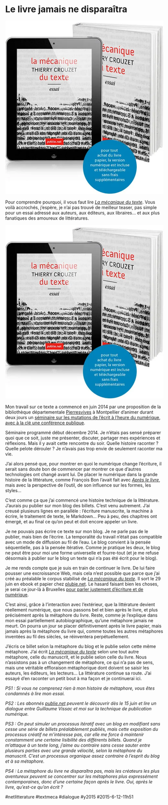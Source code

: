 # Le livre jamais ne disparaîtra

![](_i/textmeca.webp)

Pour comprendre pourquoi, il vous faut lire *[La mécanique du texte](../../page/la-mecanique-du-texte)*. Vous voilà accrochés, j’espère, je n’ai pas trouvé de meilleur teaser, pas simple pour un essai adressé aux auteurs, aux éditeurs, aux libraires… et aux plus fanatiques des amoureux de littératures.

![La mécanique du texte](_i/textmeca.webp)

Mon travail sur ce texte a commencé en juin 2014 par une proposition de la bibliothèque départementale [Pierresvives](http://pierresvives.herault.fr/) à Montpellier d’animer durant deux jours un [séminaire sur les mutations de l’écrit à l’heure du numérique, avec à la clé une conférence publique](../../2014/11/ecriture-numerique-et-mutation-de-lecrit.md).

Séminaire programmé début décembre 2014. Je n’étais pas sensé préparer quoi que ce soit, juste me présenter, discuter, partager mes expériences et réflexions. Mais il y avait cette rencontre du soir. Quelle histoire raconter ? Quelle pelote dérouler ? Je n’avais pas trop envie de seulement raconter ma vie.

J’ai alors pensé que, pour montrer en quoi le numérique change l’écriture, il serait sans doute bon de commencer par montrer ce que d’autres technologies ont changé avant lui. De placer le numérique dans la grande histoire de la littérature, comme François Bon l’avait fait avec [*Après le livre*](http://www.tierslivre.net/spip/spip.php?rubrique63), mais avec la perspective de l’outil, de son influence sur les formes, les styles…

C’est comme ça que j’ai commencé une histoire technique de la littérature. J’aurais pu publier sur mon blog des billets. C’est venu autrement. J’ai creusé plusieurs lignes en parallèle : l’écriture manuscrite, la machine à écrire, le traitement de texte, le Markdown… Peu à peu, des chapitres ont émergé, et au final ce qu’on peut et doit encore appeler un livre.

Je ne pouvais pas écrire ce texte sur mon blog. Je ne parle pas de le publier, mais bien de l’écrire. La temporalité du travail n’était pas compatible avec un mode de diffusion au fil de l’eau. Le blog convient à la pensée séquentielle, pas à la pensée itérative. Comme je pratique les deux, le blog ne peut être pour moi une forme universelle et fourre-tout (et je me refuse désormais à publier sur le blog un texte qui n’a pas été écrit pour le blog).

Je me rends compte que je suis en train de continuer le livre. De lui faire pousser une excroissance Web, mais cela n’est possible que parce que j’ai créé au préalable le corpus stabilisé de *[La mécanique du texte](../../page/la-mecanique-du-texte)*. Il sort le 29 juin en ebook et papier chez [plubie.net](http://librairie.publie.net/fr/ebook/9782371771208). Le hasard faisant bien les choses, je serai ce jour-là à Bruxelles [pour parler justement d’écriture et de numérique](http://universsolutions.be/magazin/apero-du-numerique-9-lauteur-entrepreneur/).

C’est ainsi, grâce à l’interaction avec l’extérieur, que la littérature devient réellement numérique, que nous passons bel et bien après le livre, et plus précisément après la métaphore du livre. Reste, comme je l’explique dans mon essai partiellement autobiographique, qu’une métaphore jamais ne meurt. On pourra un jour se placer définitivement après le livre papier, mais jamais après la métaphore du livre qui, comme toutes les autres métaphores inventées au fil des siècles, se réinventera perpétuellement.

J’écris ce billet selon la métaphore du blog et le publie selon cette même métaphore. J’ai écrit *[La mécanique du texte](../../page/la-mecanique-du-texte)* selon une tout autre métaphore, celle du manuscrit, et le publie selon celle du livre. Nous n’assistons pas à un changement de métaphore, ce qui n’a pas de sens, mais une véritable effloraison métaphorique dont doivent se saisir les auteurs, les éditeurs, les lecteurs… La littérature continue sa route. J’ai essayé d’en raconter un petit bout à ma façon et je continuerai ici. 

*PS1 : Si vous ne comprenez rien à mon histoire de métaphore, vous êtes condamnés à lire mon essai.*

*PS2 : Les abonnés [publie.net](http://librairie.publie.net/fr/ebook/9782371771208) peuvent le découvrir dès le 15 juin et lire un dialogue entre Guillaume Vissac et moi sur la technique de publication numérique.*

*PS3 : On peut simuler un processus itératif avec un blog en modifiant sans cesse une série de billets préalablement publiés, mais cette exposition du processus créatif ne m’intéresse pas, car elle me force à maintenir constamment une certaine lisibilité des différents billets. Quand je m’attaque à un texte long, j’aime au contraire sans cesse sauter entre plusieurs parties avec une grande vélocité, selon la métaphore du manuscrit. C’est un processus organique assez contraire à l’esprit du blog et à sa métaphore.*

*PS4 : La métaphore du livre ne disparaîtra pas, mais les créateurs les plus aventureux peuvent se concentrer sur les métaphores plus expressément contemporaines, donc d’une certaine façon après le livre. Oui, après le livre, qu’est-ce qu’on écrit ?*



#netlitterature #textmeca #dialogue #y2015 #2015-6-12-11h51
